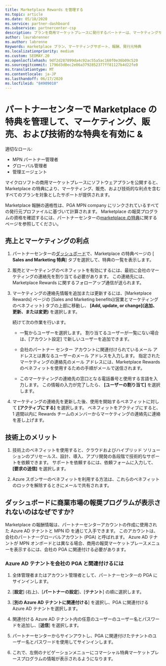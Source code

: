```yaml
---
title: Marketplace Rewards を管理する
ms.topic: article
ms.date: 05/18/2020
ms.service: partner-dashboard
ms.subservice: partnercenter-csp
description: プランを商用マーケットプレースに発行するパートナーは、マーケティングサポートを提供する特典の対象となります。
author: laurabrenner
ms.author: labrenne
Keywords: marketplace プラン、マーケティングサポート、報酬、発行元特典
ms.localizationpriority: medium
ms.custom: SEOMAY.20
ms.openlocfilehash: 9df2d287899da4c92ac55a5ac160f0e36b09c520
ms.sourcegitcommit: 1796d3d0ec2e06a3792852377ff81127b4d22fe0
ms.translationtype: MT
ms.contentlocale: ja-JP
ms.lasthandoff: 06/17/2020
ms.locfileid: "84909010"
---
```

# <a name="manage-marketplace-rewards-in-partner-center--activate-marketing-sales-and-technical-benefits"></a>パートナーセンターで Marketplace の特典を管理して、マーケティング、販売、および技術的な特典を有効に &

適切なロール:

- MPN パートナー管理者
- グローバル管理者
- 管理エージェント

マイクロソフトの商用マーケットプレースにソフトウェアプランを公開すると、Marketplace の特典により、マーケティング、販売、および技術的な利点を含むすべてのプランを対象としたサポートが提供されます。

Marketplace 報酬の適格性は、PGA MPN company にリンクされているすべての発行元プロファイルに基づいて計算されます。 Marketplace の報奨プログラムの資格を確認するには、パートナーセンターの[marketplace の特典](https://partner.microsoft.com/dashboard/mpn/program/commercialmarketplace)に関するページを参照してください。

## <a name="sales-and-marketing-benefits"></a>売上とマーケティングの利点

1. パートナーセンターの[ダッシュボード](https://partner.microsoft.com/dashboard)で、Marketplace の特典ページの [ **Sales and Marketing 特典**] タブを選択して、特典の一覧を表示します。 

2. 販売とマーケティングのベネフィットを有効にするには、最初に会社のマーケティングの連絡先を割り当てる必要があります。 この連絡先には、Marketplace Rewards に関するフォローアップ通信が送られます。

3. マーケティングの連絡先情報を追加または更新するには、[Marketplace Rewards] ページの [Sales and Marketing benefits]\(営業とマーケティングのベネフィット\) タブの上部に移動し、 **[Add, update, or change]\(追加、更新、または変更\)** を選択します。 

   続けて次の作業を行います。

   - 一覧からユーザーを選択します。 割り当てるユーザーが一覧にない場合は、[アカウント設定] で新しいユーザーを追加できます。

   - 会社のパートナー センター アカウントに関連付けられているメール アドレスとは異なるユーザーのメール アドレスを入力します。 指定されたマーケティングの連絡先のメール アドレスには、Marketplace Rewards のベネフィットを使用するための手順がメールで送信されます。

   - このマーケティングの連絡先の窓口となる電話番号と使用する言語を入力します。 この情報の入力が完了したら、 **[ユーザーの割り当て]** を選択します。

4. マーケティングの連絡先を更新した後、使用を開始するベネフィットに対して **[アクティブにする]** を選択します。 ベネフィットをアクティブにすると、1 週間以内に Rewards チームのメンバーからマーケティングの連絡先に連絡を差し上げます。

## <a name="technical-benefits"></a>技術上のメリット

1. 技術上のベネフィットを使用すると、クラウドおよびハイブリッド ソリューションのプリセールス、設計、導入、アプリ開発の各段階で技術的なサポートを依頼できます。 サポートを依頼するには、依頼フォームに入力して、 **[要求の送信]** を選択します。

2. Azure スポンサーのベネフィットを利用する方法は、これらのベネフィットのロックを解除するときにメールで共有されます。

## <a name="why-cant-i-see-the-commercial-marketplace-rewards-program-on-my-dashboard"></a>ダッシュボードに商業市場の報奨プログラムが表示されないのはなぜですか?

Marketplace の報酬情報は、パートナーセンターアカウントの作成に使用された Azure AD テナントと MPN ID を通じて入手できます。 このアカウントは、会社のパートナーグローバルアカウント (PGA) と呼ばれます。 Azure AD テナントが MPN オンボードとは異なる場合、商用の報奨マーケットプレースメニューを表示するには、会社の PGA に関連付ける必要があります。

### <a name="to-associate-an-azure-ad-tenant-with-the-pga-of-your-company"></a>Azure AD テナントを会社の PGA と関連付けるには

1. 全体管理者またはアカウント管理者として、パートナーセンターの PGA にサインインします。

2. [**設定**] (右上)、[**パートナーの設定**]、[**テナント**] の順に選択します。 

3. [**別の Azure AD テナントに関連付ける**] を選択し、PGA に関連付ける Azure AD テナントを選択します。

4. 関連付ける Azure AD テナント内の任意のユーザーのユーザー名とパスワードを追加し、[**送信**] を選択します。

5. パートナーセンターからサインアウトし、PGA に関連付けたテナントのユーザー名とパスワードを使用してサインインします。

6. これで、左側のナビゲーションメニューにコマーシャル特典マーケットプレースプログラムの情報が表示されるようになります。

